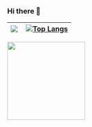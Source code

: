 ### Hi there 👋
| <img align="left" src="https://github-readme-stats.vercel.app/api?username=lterat0r&bg_color=60,f986d3,5fa5f8&title_color=fff&text_color=fff&show_icons=true&count_private=true" /> | [![Top Langs](https://github-readme-stats.vercel.app/api/top-langs/?username=lterat0r&layout=compact&exclude_repo=GenshinImpactNaturalLaw,GenshinImpact_TianLi)](https://github.com/anuraghazra/github-readme-stats) |
| -- | -- |

<img src="https://github-readme-stats.vercel.app/api/top-langs/?username=lterat0r&layout=compact" style="height: 180px;"/>




<!--
**lterat0r/lterat0r** is a ✨ _special_ ✨ repository because its `README.md` (this file) appears on your GitHub profile.

Here are some ideas to get you started:

- 🔭 I’m currently working on ...
- 🌱 I’m currently learning ...
- 👯 I’m looking to collaborate on ...
- 🤔 I’m looking for help with ...
- 💬 Ask me about ...
- 📫 How to reach me: ...
- 😄 Pronouns: ...
- ⚡ Fun fact: ...
<img align="center" src="https://github-readme-stats.vercel.app/api/top-langs/?username=lterat0r&theme=transparent&hide_border=true&layout=donut-vertical&langs_count=6" />
## Statistics
<p align="center">
  <img src="https://github-readme-stats.vercel.app/api?username=lterat0r&show_icons=true" style="height: 180px;"/>
  <img src="https://github-readme-stats.vercel.app/api/top-langs/?username=lterat0r&layout=compact" style="height: 180px;"/>
</p>
-->
